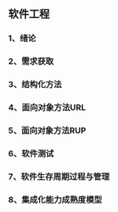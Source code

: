 ## 软件工程

### 1、绪论

### 2、需求获取

### 3、结构化方法

### 4、面向对象方法URL

### 5、面向对象方法RUP

### 6、软件测试

### 7、软件生存周期过程与管理

### 8、集成化能力成熟度模型

